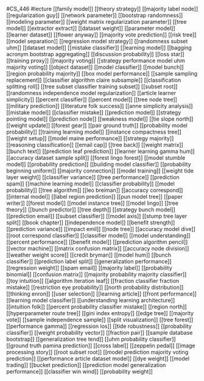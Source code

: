 #CS_446
#lecture
[[family model]]
[[theory strategy]]
[[majority label node]]
[[regularization guy]]
[[network parameter]]
[[bootstrap randomness]]
[[modeling parameter]]
[[weight matrix regularization parameter]]
[[tree model]]
[[extractor extract]]
[[dataset weight]]
[[parameter model]]
[[learner dataset]]
[[flower anyway]]
[[majority vote prediction]]
[[risk tree]]
[[model separation]]
[[regression model strategy]]
[[randomness subset uhm]]
[[dataset model]]
[[mistake classifier]]
[[learning model]]
[[bagging acronym bootstrap aggregating]]
[[discussion probability]]
[[loss star]]
[[training proxy]]
[[majority voting]]
[[strategy performance model uhm majority voting]]
[[object dataset]]
[[model classifier]]
[[model bunch]]
[[region probability majority]]
[[box model performance]]
[[sample sampling replacement]]
[[classifier algorithm claire subsample]]
[[classification splitting roll]]
[[tree subset classifier training subset]]
[[subset root]]
[[randomness independence model regularization]]
[[article learner simplicity]]
[[percent classifier]]
[[percent model]]
[[tree node tree]]
[[military prediction]]
[[literature folk success]]
[[anne simplicity analysis]]
[[mistake model]]
[[classifier mistake]]
[[prediction model]]
[[strategy pointing model]]
[[prediction node]]
[[weakness model]]
[[tie slope north]]
[[weight update]]
[[forest gear]]
[[pair ground truth]]
[[probability model probability]]
[[training learning model]]
[[instance compactness tree]]
[[weight setup]]
[[model maine performance]]
[[strategy majority]]
[[reasoning classification]]
[[email cap]]
[[tree back]]
[[weight matrix]]
[[bunch text]]
[[prediction leaf prediction]]
[[learner learning gamma hum]]
[[accuracy dataset sample split]]
[[forest lingo forest]]
[[model stumble model]]
[[probability prediction]]
[[building model classifier]]
[[probability beginning uniform]]
[[majority connection]]
[[model training]]
[[weight tide layer weight]]
[[classifier variance]]
[[tree performance]]
[[prediction spam]]
[[machine learning model]]
[[classifier probability]]
[[model probability]]
[[tree algorithm]]
[[leo breiman]]
[[accuracy correspond]]
[[internal model]]
[[label region prediction]]
[[pun model tree]]
[[paper writer]]
[[forest model]]
[[model instance tree]]
[[model lingo]]
[[tree theory]]
[[bunch predictor]]
[[tree depth]]
[[strategy bunch model]]
[[prediction email]]
[[subset classifier]]
[[model axis]]
[[stump tree layer split]]
[[book chapter]]
[[independence model]]
[[benefit strength]]
[[prediction variance]]
[[impact emil]]
[[node tree]]
[[accuracy model dive]]
[[root correspond classifier]]
[[classifier model]]
[[model understanding]]
[[percent performance]]
[[benefit model]]
[[prediction algorithm pencil]]
[[vector machine]]
[[matrix confusion matrix]]
[[accuracy node division]]
[[weather weight score]]
[[credit bryman]]
[[model hum]]
[[bunch classifier]]
[[prediction label split]]
[[generalization performance]]
[[regression weight]]
[[spam email]]
[[majority label]]
[[probability binomial]]
[[confusion matrix]]
[[majority probability majority classifier]]
[[toy intuition]]
[[algorithm iteration leaf]]
[[fraction classifier fraction mistake]]
[[restriction eye probability]]
[[north probability distribution]]
[[thinking enron]]
[[user selection]]
[[learning article]]
[[front performance]]
[[learning model classifier]]
[[understanding learning architecture]]
[[intuition folk]]
[[percent probability classifier mistake]]
[[region north]]
[[hyperparameter route tree]]
[[gini index entropy]]
[[edge tree]]
[[majority vote]]
[[sample independence sample]]
[[split visualization]]
[[tree forest]]
[[performance gamma]]
[[regression los]]
[[tide robustness]]
[[probability classifier]]
[[weight probability vector]]
[[fraction pair]]
[[sample database bootstrap]]
[[generalization tree tend]]
[[uhm probability classifier]]
[[ground truth pamina prediction]]
[[cross label]]
[[zeppelin pedal]]
[[image processing story]]
[[root subset root]]
[[model prediction majority voting prediction]]
[[performance article dataset model]]
[[dye weight]]
[[model trading]]
[[bucket prediction]]
[[prediction model generalization performance]]
[[classifier win wind]]
[[probability weight]]
